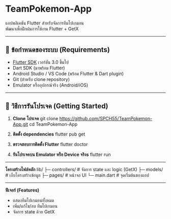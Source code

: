 # TeamPokemon-App

แอปพลิเคชัน Flutter สำหรับจัดการทีมโปเกมอน  
พัฒนาเพื่อฝึกฝนการใช้งาน Flutter + GetX

---

## 📝 ข้อกำหนดของระบบ (Requirements)

- [Flutter SDK](https://docs.flutter.dev/get-started/install) เวอร์ชัน 3.0 ขึ้นไป  
- Dart SDK (มาพร้อม Flutter)  
- Android Studio / VS Code (พร้อม Flutter & Dart plugin)  
- Git (สำหรับ clone repository)  
- Emulator หรืออุปกรณ์จริง (Android/iOS)

---

## 🚀 วิธีการรันโปรเจค (Getting Started)

1. **Clone โปรเจค**
   git clone https://github.com/SPCH55/TeamPokemon-App.git
   cd TeamPokemon-App

2. **ติดตั้ง dependencies**
    flutter pub get

3. **ตรวจสอบการติดตั้ง Flutter**
    flutter doctor

4. **รันโปรเจคบน Emulator หรือ Device จริงs**
    flutter run

---

**โครงสร้างไฟล์หลัก**
    lib/
    ├─ controllers/    # จัดการ state และ logic (GetX)
    ├─ models/         # เก็บโครงสร้างข้อมูล
    ├─ pages/          # หน้าจอ UI
    └─ main.dart       # จุดเริ่มต้นของแอป

---

**ฟีเจอร์ (Features)**
- แสดงทีมโปเกมอนทั้งหมด
- เพิ่ม/แก้ไข/ลบ ทีมโปเกมอน
- จัดการ state ด้วย GetX
